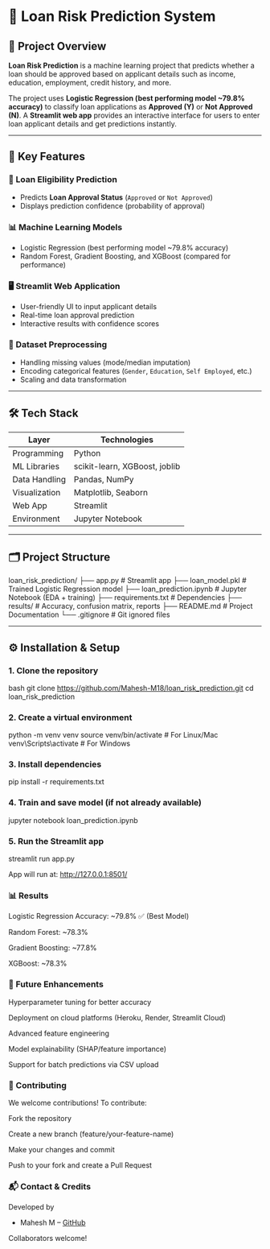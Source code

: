 # 🏦 Loan Risk Prediction System

## 📖 Project Overview  
**Loan Risk Prediction** is a machine learning project that predicts whether a loan should be approved based on applicant details such as income, education, employment, credit history, and more.  

The project uses **Logistic Regression (best performing model ~79.8% accuracy)** to classify loan applications as **Approved (Y)** or **Not Approved (N)**. A **Streamlit web app** provides an interactive interface for users to enter loan applicant details and get predictions instantly.

---

## 🚀 Key Features

### 🔮 Loan Eligibility Prediction
- Predicts **Loan Approval Status** (`Approved` or `Not Approved`)  
- Displays prediction confidence (probability of approval)  

### 📊 Machine Learning Models
- Logistic Regression (best performing model ~79.8% accuracy)  
- Random Forest, Gradient Boosting, and XGBoost (compared for performance)  

### 🖥️ Streamlit Web Application
- User-friendly UI to input applicant details  
- Real-time loan approval prediction  
- Interactive results with confidence scores  

### 📑 Dataset Preprocessing
- Handling missing values (mode/median imputation)  
- Encoding categorical features (`Gender`, `Education`, `Self Employed`, etc.)  
- Scaling and data transformation  

---

## 🛠️ Tech Stack

| Layer        | Technologies |
|--------------|--------------|
| Programming  | Python |
| ML Libraries | scikit-learn, XGBoost, joblib |
| Data Handling | Pandas, NumPy |
| Visualization | Matplotlib, Seaborn |
| Web App | Streamlit |
| Environment | Jupyter Notebook |

---

## 🗂️ Project Structure
loan_risk_prediction/
├── app.py # Streamlit app
├── loan_model.pkl # Trained Logistic Regression model
├── loan_prediction.ipynb # Jupyter Notebook (EDA + training)
├── requirements.txt # Dependencies
├── results/ # Accuracy, confusion matrix, reports
├── README.md # Project Documentation
└── .gitignore # Git ignored files


---

## ⚙️ Installation & Setup

### 1. Clone the repository
bash
git clone https://github.com/Mahesh-M18/loan_risk_prediction.git
cd loan_risk_prediction

### 2. Create a virtual environment

python -m venv venv
source venv/bin/activate  # For Linux/Mac
venv\Scripts\activate     # For Windows

### 3. Install dependencies
pip install -r requirements.txt

### 4. Train and save model (if not already available)
jupyter notebook loan_prediction.ipynb

### 5. Run the Streamlit app
streamlit run app.py

App will run at: http://127.0.0.1:8501/

### 📊 Results

Logistic Regression Accuracy: ~79.8% ✅ (Best Model)

Random Forest: ~78.3%

Gradient Boosting: ~77.8%

XGBoost: ~78.3%




### 🎯 Future Enhancements

Hyperparameter tuning for better accuracy

Deployment on cloud platforms (Heroku, Render, Streamlit Cloud)

Advanced feature engineering

Model explainability (SHAP/feature importance)

Support for batch predictions via CSV upload




### 🤝 Contributing

We welcome contributions! To contribute:

Fork the repository

Create a new branch (feature/your-feature-name)

Make your changes and commit

Push to your fork and create a Pull Request






### 📬 Contact & Credits

Developed by
- Mahesh M – [GitHub](https://github.com/Mahesh-M18)

Collaborators welcome!
